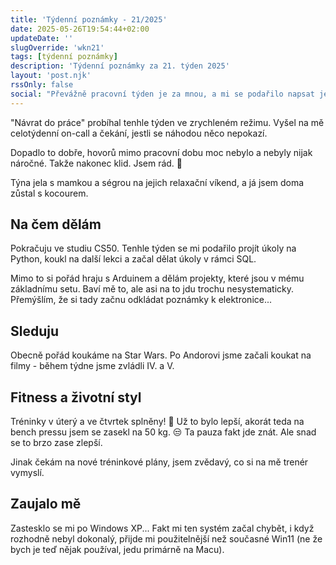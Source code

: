 ```yaml
---
title: 'Týdenní poznámky - 21/2025'
date: 2025-05-26T19:54:44+02:00
updateDate: ''
slugOverride: 'wkn21'
tags: [týdenní poznámky]
description: 'Týdenní poznámky za 21. týden 2025'
layout: 'post.njk'
rssOnly: false
social: "Převážně pracovní týden je za mnou, a mi se podařilo napsat jeho shrnutí dřív, než v úterý! To si snad zaslouží oslavu, nebo co! 🥳"
---
```

"Návrat do práce" probíhal tenhle týden ve zrychleném režimu. Vyšel na mě celotýdenní on-call a čekání, jestli se náhodou něco nepokazí.

Dopadlo to dobře, hovorů mimo pracovní dobu moc nebylo a nebyly nijak náročné. Takže nakonec klid. Jsem rád. 🙂

Týna jela s mamkou a ségrou na jejich relaxační víkend, a já jsem doma zůstal s kocourem.

## Na čem dělám
Pokračuju ve studiu CS50. Tenhle týden se mi podařilo projít úkoly na Python, koukl na další lekci a začal dělat úkoly v rámci SQL.

Mimo to si pořád hraju s Arduinem a dělám projekty, které jsou v mému základnímu setu. Baví mě to, ale asi na to jdu trochu nesystematicky. Přemýšlím, že si tady začnu odkládat poznámky k elektronice...

## Sleduju
Obecně pořád koukáme na Star Wars. Po Andorovi jsme začali koukat na filmy - během týdne jsme zvládli IV. a V.

## Fitness a životní styl
Tréninky v úterý a ve čtvrtek splněny! 🙂 Už to bylo lepší, akorát teda na bench pressu jsem se zasekl na 50 kg. 😒 Ta pauza fakt jde znát. Ale snad se to brzo zase zlepší.

Jinak čekám na nové tréninkové plány, jsem zvědavý, co si na mě trenér vymyslí.

## Zaujalo mě
Zastesklo se mi po Windows XP... Fakt mi ten systém začal chybět, i když rozhodně nebyl dokonalý, přijde mi použitelnější než současné Win11 (ne že bych je teď nějak používal, jedu primárně na Macu). 